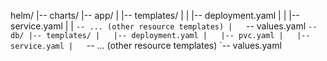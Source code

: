 helm/
|-- charts/
    |-- app/
    |   |-- templates/
    |   |   |-- deployment.yaml
    |   |   |-- service.yaml
    |   |   `-- ... (other resource templates)
    |   `-- values.yaml
    `-- db/
        |-- templates/
        |   |-- deployment.yaml
        |   |-- pvc.yaml
        |   |-- service.yaml
        |   `-- ... (other resource templates)
        `-- values.yaml
